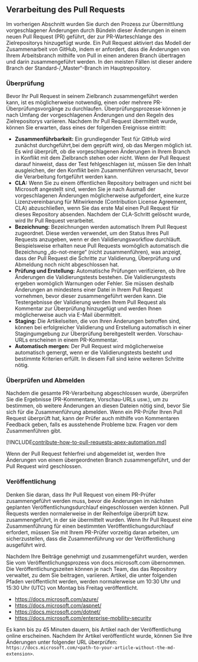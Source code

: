 ## <a name="pull-request-processing"></a>Verarbeitung des Pull Requests

Im vorherigen Abschnitt wurden Sie durch den Prozess zur Übermittlung vorgeschlagener Änderungen durch Bündeln dieser Änderungen in einem neuen Pull Request (PR) geführt, der zur PR-Warteschlange des Zielrepositorys hinzugefügt wurde. Ein Pull Request aktiviert das Modell der Zusammenarbeit von GitHub, indem er anfordert, dass die Änderungen von Ihrem Arbeitsbranch mithilfe von Pull in einen anderen Branch übertragen und darin zusammengeführt werden. In den meisten Fällen ist dieser andere Branch der Standard-/„Master“-Branch im Hauptrepository.

### <a name="validation"></a>Überprüfung

Bevor Ihr Pull Request in seinem Zielbranch zusammengeführt werden kann, ist es möglicherweise notwendig, einen oder mehrere PR-Überprüfungsvorgänge zu durchlaufen. Überprüfungsprozesse können je nach Umfang der vorgeschlagenen Änderungen und den Regeln des Zielrepositorys variieren. Nachdem Ihr Pull Request übermittelt wurde, können Sie erwarten, dass eines der folgenden Ereignisse eintritt:

- **Zusammenführbarkeit:** Ein grundlegender Test für GitHub wird zunächst durchgeführt,bei dem geprüft wird, ob das Mergen möglich ist. Es wird überprüft, ob die vorgeschlagenen Änderungen in Ihrem Branch in Konflikt mit dem Zielbranch stehen oder nicht. Wenn der Pull Request darauf hinweist, dass der Test fehlgeschlagen ist, müssen Sie den Inhalt ausgleichen, der den Konflikt beim Zusammenführen verursacht, bevor die Verarbeitung fortgeführt werden kann.
- **CLA:** Wenn Sie zu einem öffentlichen Repository beitragen und nicht bei Microsoft angestellt sind, werden Sie je nach Ausmaß der vorgeschlagenen Änderungen möglicherweise aufgefordert, eine kurze Lizenzvereinbarung für Mitwirkende (Contribution License Agreement, CLA) abzuschließen, wenn Sie das erste Mal einen Pull Request für dieses Repository absenden. Nachdem der CLA-Schritt gelöscht wurde, wird Ihr Pull Request verarbeitet.
- **Bezeichnung:** Bezeichnungen werden automatisch Ihrem Pull Request zugeordnet. Diese werden verwendet, um den Status Ihres Pull Requests anzugeben, wenn er den Validierungsworkflow durchläuft. Beispielsweise erhalten neue Pull Requests womöglich automatisch die Bezeichnung „do-not-merge“ (nicht zusammenführen), was anzeigt, dass der Pull Request die Schritte zur Validierung, Überprüfung und Abmeldung noch nicht abgeschlossen hat.
- **Prüfung und Erstellung:** Automatische Prüfungen verifizieren, ob Ihre Änderungen die Validierungstests bestehen. Die Validierungstests ergeben womöglich Warnungen oder Fehler. Sie müssen deshalb Änderungen an mindestens einer Datei in Ihrem Pull Request vornehmen, bevor dieser zusammengeführt werden kann. Die Testergebnisse der Validierung werden Ihrem Pull Request als Kommentar zur Überprüfung hinzugefügt und werden Ihnen möglicherweise auch via E-Mail übermittelt.
- **Staging:** Die Artikelseiten, die von Ihren Änderungen betroffen sind, können bei erfolgreicher Validierung und Erstellung automatisch in einer Stagingumgebung zur Überprüfung bereitgestellt werden. Vorschau-URLs erscheinen in einem PR-Kommentar.
- **Automatisch mergen:** Der Pull Request wird möglicherweise automatisch gemergt, wenn er die Validierungstests besteht und bestimmte Kriterien erfüllt. In diesem Fall sind keine weiteren Schritte nötig.

### <a name="review-and-sign-off"></a>Überprüfen und Abmelden

Nachdem die gesamte PR-Verarbeitung abgeschlossen wurde, überprüfen Sie die Ergebnisse (PR-Kommentare, Vorschau-URLs usw.), um zu bestimmen, ob weitere Änderungen an diesen Dateien nötig sind, bevor Sie sich für die Zusammenführung abmelden. Wenn ein PR-Prüfer Ihren Pull Request überprüft hat, kann der Prüfer auch mithilfe von Kommentaren Feedback geben, falls es ausstehende Probleme bzw. Fragen vor dem Zusammenführen gibt.

[!INCLUDE[contribute-how-to-pull-requests-apex-automation.md](contribute-how-to-pull-requests-apex-automation.md)]

Wenn der Pull Request fehlerfrei und abgemeldet ist, werden Ihre Änderungen von einem übergeordneten Branch zusammengeführt, und der Pull Request wird geschlossen.

### <a name="publishing"></a>Veröffentlichung

Denken Sie daran, dass Ihr Pull Request von einem PR-Prüfer zusammengeführt werden muss, bevor die Änderungen im nächsten geplanten Veröffentlichungsdurchlauf eingeschlossen werden können. Pull Requests werden normalerweise in der Reihenfolge überprüft bzw. zusammengeführt, in der sie übermittelt wurden. Wenn Ihr Pull Request eine Zusammenführung für einen bestimmten Veröffentlichungsdurchlauf erfordert, müssen Sie mit Ihrem PR-Prüfer vorzeitig daran arbeiten, um sicherzustellen, dass die Zusammenführung vor der Veröffentlichung ausgeführt wird.

Nachdem Ihre Beiträge genehmigt und zusammengeführt wurden, werden Sie vom Veröffentlichungsprozess von docs.microsoft.com übernommen. Die Veröffentlichungszeiten können je nach Team, das das Repository verwaltet, zu dem Sie beitragen, variieren. Artikel, die unter folgenden Pfaden veröffentlicht werden, werden normalerweise um 10:30 Uhr und 15:30 Uhr (UTC) von Montag bis Freitag veröffentlicht.

- https://docs.microsoft.com/azure/
- https://docs.microsoft.com/aspnet/
- https://docs.microsoft.com/dotnet/
- https://docs.microsoft.com/enterprise-mobility-security

Es kann bis zu 45 Minuten dauern, bis Artikel nach der Veröffentlichung online erscheinen. Nachdem Ihr Artikel veröffentlicht wurde, können Sie Ihre Änderungen unter folgender URL überprüfen: `https://docs.microsoft.com/<path-to-your-article-without-the-md-extension>`.
